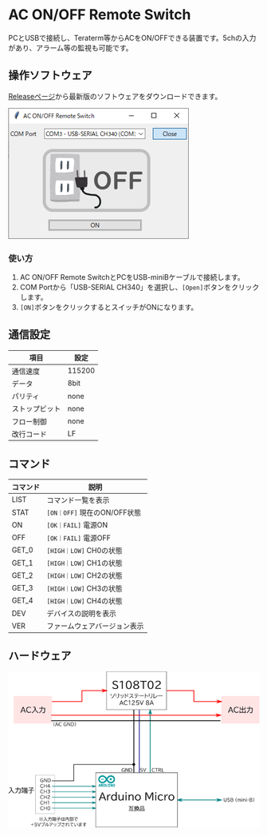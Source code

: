 # AC ON/OFF Remote Switch

PCとUSBで接続し、Teraterm等からACをON/OFFできる装置です。5chの入力があり、アラーム等の監視も可能です。

## 操作ソフトウェア

[Releaseページ](https://github.com/drmus0715/ac-switch/releases)から最新版のソフトウェアをダウンロードできます。

![img](./img/software_1.png)

### 使い方

1. AC ON/OFF Remote SwitchとPCをUSB-miniBケーブルで接続します。
1. COM Portから「USB-SERIAL CH340」を選択し、`[Open]`ボタンをクリックします。
1. `[ON]`ボタンをクリックするとスイッチがONになります。

## 通信設定

|      項目      |  設定  |
| -------------- | ------ |
| 通信速度       | 115200 |
| データ         | 8bit   |
| パリティ       | none   |
| ストップビット | none   |
| フロー制御     | none   |
| 改行コード     | LF     |

## コマンド

| コマンド | 説明 |
| -------- | ---- |
| LIST     |コマンド一覧を表示|
| STAT     |`[ON｜OFF]` 現在のON/OFF状態|
| ON       |`[OK｜FAIL]` 電源ON|
| OFF      |`[OK｜FAIL]` 電源OFF|
| GET_0    |`[HIGH｜LOW]` CH0の状態|
| GET_1    |`[HIGH｜LOW]` CH1の状態|
| GET_2    |`[HIGH｜LOW]` CH2の状態|
| GET_3    |`[HIGH｜LOW]` CH3の状態|
| GET_4    |`[HIGH｜LOW]` CH4の状態|
| DEV      |デバイスの説明を表示|
| VER      |ファームウェアバージョン表示|

## ハードウェア

![img](./img/block.png)